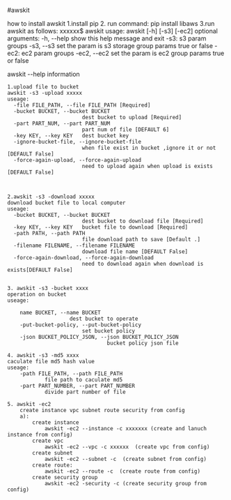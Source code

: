 #awskit

how to install awskit
	1.install pip 
	2. run command:
		pip install libaws
	3.run awskit
		as follows:
		xxxxxx$ awskit
		usage: awskit [-h] [-s3] [-ec2]
		optional arguments:
		  -h, --help   show this help message and exit
		  -s3:
		    s3 param groups
			-s3, --s3    set the param is s3 storage group params true or false
		-ec2:
			ec2 param groups
			-ec2, --ec2  set the param is ec2 group params true or false


awskit --help information

	1.upload file to bucket
	awskit -s3 -upload xxxxx
	useage:
	  -file FILE_PATH, --file FILE_PATH [Required]
	  -bucket BUCKET, --bucket BUCKET
							dest bucket to upload [Required]
	  -part PART_NUM, --part PART_NUM
							part num of file [DEFAULT 6]
	  -key KEY, --key KEY   dest bucket key 
	  -ignore-bucket-file, --ignore-bucket-file
							when file exist in bucket ,ignore it or not [DEFAULT False]
	  -force-again-upload, --force-again-upload
							need to upload again when upload is exists [DEFAULT False]


							
	2.awskit -s3 -download xxxxx
	download bucket file to local computer
	useage:
	  -bucket BUCKET, --bucket BUCKET
							dest bucket to download file [Required]
	  -key KEY, --key KEY   bucket file to download [Required]
	  -path PATH, --path PATH
							file download path to save [Default .]
	  -filename FILENAME, --filename FILENAME
							download file name [DEFAULT False]
	  -force-again-download, --force-again-download
							need to download again when download is exists[DEFAULT False]


	3. awskit -s3 -bucket xxxx
	operation on bucket
	useage:

		name BUCKET, --name BUCKET
						dest bucket to operate
		-put-bucket-policy, --put-bucket-policy
							set bucket policy
		-json BUCKET_POLICY_JSON, --json BUCKET_POLICY_JSON
									bucket policy json file
	
	4. awskit -s3 -md5 xxxx
	caculate file md5 hash value
	useage:
		-path FILE_PATH, --path FILE_PATH
	            file path to caculate md5
		-part PART_NUMBER, --part PART_NUMBER
				divide part number of file

	5. awskit -ec2
		create instance vpc subnet route security from config
		a):
			create instance
				awskit -ec2 --instance -c xxxxxxx (create and lanuch instance from config)
			create vpc
				awskit -ec2 --vpc -c xxxxxx  (create vpc from config) 
			create subnet
				awskit -ec2 --subnet -c  (create subnet from config)
			create route:
				awskit -ec2 --route -c  (create route from config)
			create security group
				awskit -ec2 -security -c (create security group from config)



